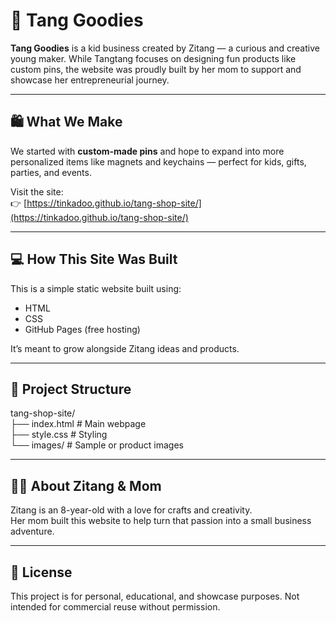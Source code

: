 # 🎀 Tang Goodies

**Tang Goodies** is a kid business created by Zitang — a curious and creative young maker. While Tangtang focuses on designing fun products like custom pins, the website was proudly built by her mom to support and showcase her entrepreneurial journey.

---

## 🛍️ What We Make

We started with **custom-made pins** and hope to expand into more personalized items like magnets and keychains — perfect for kids, gifts, parties, and events.

Visit the site:  
👉 [https://tinkadoo.github.io/tang-shop-site/](https://tinkadoo.github.io/tang-shop-site/)

---

## 💻 How This Site Was Built

This is a simple static website built using:
- HTML
- CSS
- GitHub Pages (free hosting)

It’s meant to grow alongside Zitang ideas and products.

---

## 🧰 Project Structure
tang-shop-site/   
├── index.html # Main webpage   
├── style.css # Styling   
└── images/ # Sample or product images

---

## 👩‍👧 About Zitang & Mom

Zitang is an 8-year-old with a love for crafts and creativity.  
Her mom built this website to help turn that passion into a small business adventure.

---

## 📄 License

This project is for personal, educational, and showcase purposes. Not intended for commercial reuse without permission.
